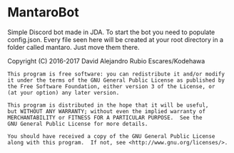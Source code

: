# MantaroBot

Simple Discord bot made in JDA.
To start the bot you need to populate config.json.
Every file seen here will be created at your root directory in a folder called mantaro. Just move them there.

Copyright (C) 2016-2017 David Alejandro Rubio Escares/Kodehawa

    This program is free software: you can redistribute it and/or modify
    it under the terms of the GNU General Public License as published by
    the Free Software Foundation, either version 3 of the License, or
    (at your option) any later version.

    This program is distributed in the hope that it will be useful,
    but WITHOUT ANY WARRANTY; without even the implied warranty of
    MERCHANTABILITY or FITNESS FOR A PARTICULAR PURPOSE.  See the
    GNU General Public License for more details.

    You should have received a copy of the GNU General Public License
    along with this program.  If not, see <http://www.gnu.org/licenses/>.
